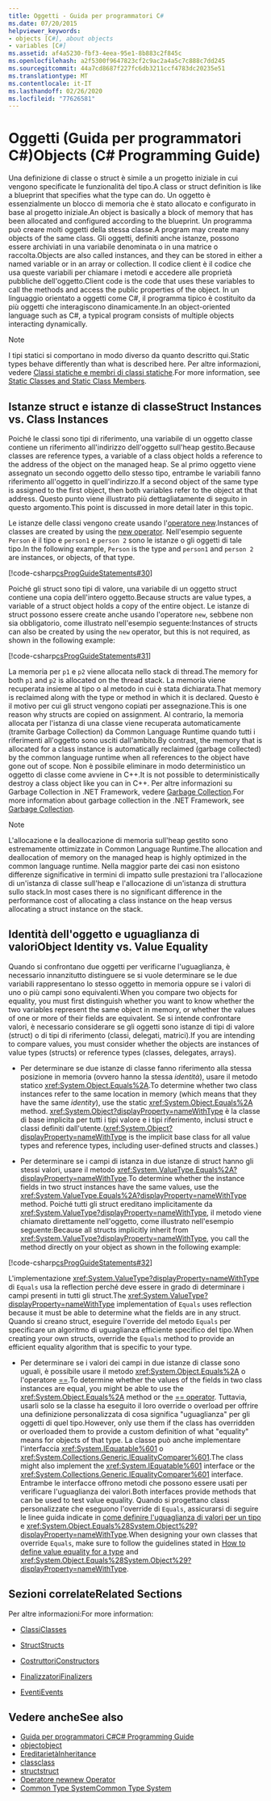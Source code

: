 ```yaml
---
title: Oggetti - Guida per programmatori C#
ms.date: 07/20/2015
helpviewer_keywords:
- objects [C#], about objects
- variables [C#]
ms.assetid: af4a5230-fbf3-4eea-95e1-8b883c2f845c
ms.openlocfilehash: a2f5300f9647823cf2c9ac2a4a5c7c888c7dd245
ms.sourcegitcommit: 44a7cd8687f227fc6db3211ccf4783dc20235e51
ms.translationtype: MT
ms.contentlocale: it-IT
ms.lasthandoff: 02/26/2020
ms.locfileid: "77626581"
---
```

# <a name="objects-c-programming-guide"></a><span data-ttu-id="54539-102">Oggetti (Guida per programmatori C#)</span><span class="sxs-lookup"><span data-stu-id="54539-102">Objects (C# Programming Guide)</span></span>
<span data-ttu-id="54539-103">Una definizione di classe o struct è simile a un progetto iniziale in cui vengono specificate le funzionalità del tipo.</span><span class="sxs-lookup"><span data-stu-id="54539-103">A class or struct definition is like a blueprint that specifies what the type can do.</span></span> <span data-ttu-id="54539-104">Un oggetto è essenzialmente un blocco di memoria che è stato allocato e configurato in base al progetto iniziale.</span><span class="sxs-lookup"><span data-stu-id="54539-104">An object is basically a block of memory that has been allocated and configured according to the blueprint.</span></span> <span data-ttu-id="54539-105">Un programma può creare molti oggetti della stessa classe.</span><span class="sxs-lookup"><span data-stu-id="54539-105">A program may create many objects of the same class.</span></span> <span data-ttu-id="54539-106">Gli oggetti, definiti anche istanze, possono essere archiviati in una variabile denominata o in una matrice o raccolta.</span><span class="sxs-lookup"><span data-stu-id="54539-106">Objects are also called instances, and they can be stored in either a named variable or in an array or collection.</span></span> <span data-ttu-id="54539-107">Il codice client è il codice che usa queste variabili per chiamare i metodi e accedere alle proprietà pubbliche dell'oggetto.</span><span class="sxs-lookup"><span data-stu-id="54539-107">Client code is the code that uses these variables to call the methods and access the public properties of the object.</span></span> <span data-ttu-id="54539-108">In un linguaggio orientato a oggetti come C#, il programma tipico è costituito da più oggetti che interagiscono dinamicamente.</span><span class="sxs-lookup"><span data-stu-id="54539-108">In an object-oriented language such as C#, a typical program consists of multiple objects interacting dynamically.</span></span>  
  
> [!NOTE]
> <span data-ttu-id="54539-109">I tipi statici si comportano in modo diverso da quanto descritto qui.</span><span class="sxs-lookup"><span data-stu-id="54539-109">Static types behave differently than what is described here.</span></span> <span data-ttu-id="54539-110">Per altre informazioni, vedere [Classi statiche e membri di classi statiche](./static-classes-and-static-class-members.md).</span><span class="sxs-lookup"><span data-stu-id="54539-110">For more information, see [Static Classes and Static Class Members](./static-classes-and-static-class-members.md).</span></span>
  
## <a name="struct-instances-vs-class-instances"></a><span data-ttu-id="54539-111">Istanze struct e istanze di classe</span><span class="sxs-lookup"><span data-stu-id="54539-111">Struct Instances vs. Class Instances</span></span>  
 <span data-ttu-id="54539-112">Poiché le classi sono tipi di riferimento, una variabile di un oggetto classe contiene un riferimento all'indirizzo dell'oggetto sull'heap gestito.</span><span class="sxs-lookup"><span data-stu-id="54539-112">Because classes are reference types, a variable of a class object holds a reference to the address of the object on the managed heap.</span></span> <span data-ttu-id="54539-113">Se al primo oggetto viene assegnato un secondo oggetto dello stesso tipo, entrambe le variabili fanno riferimento all'oggetto in quell'indirizzo.</span><span class="sxs-lookup"><span data-stu-id="54539-113">If a second object of the same type is assigned to the first object, then both variables refer to the object at that address.</span></span> <span data-ttu-id="54539-114">Questo punto viene illustrato più dettagliatamente di seguito in questo argomento.</span><span class="sxs-lookup"><span data-stu-id="54539-114">This point is discussed in more detail later in this topic.</span></span>  
  
 <span data-ttu-id="54539-115">Le istanze delle classi vengono create usando l'[operatore new](../../language-reference/operators/new-operator.md).</span><span class="sxs-lookup"><span data-stu-id="54539-115">Instances of classes are created by using the [new operator](../../language-reference/operators/new-operator.md).</span></span> <span data-ttu-id="54539-116">Nell'esempio seguente `Person` è il tipo e `person1` e `person 2` sono le istanze o gli oggetti di tale tipo.</span><span class="sxs-lookup"><span data-stu-id="54539-116">In the following example, `Person` is the type and `person1` and `person 2` are instances, or objects, of that type.</span></span>  
  
 [!code-csharp[csProgGuideStatements#30](~/samples/snippets/csharp/VS_Snippets_VBCSharp/csProgGuideStatements/CS/Statements.cs#30)]  
  
 <span data-ttu-id="54539-117">Poiché gli struct sono tipi di valore, una variabile di un oggetto struct contiene una copia dell'intero oggetto.</span><span class="sxs-lookup"><span data-stu-id="54539-117">Because structs are value types, a variable of a struct object holds a copy of the entire object.</span></span> <span data-ttu-id="54539-118">Le istanze di struct possono essere create anche usando l'operatore `new`, sebbene non sia obbligatorio, come illustrato nell'esempio seguente:</span><span class="sxs-lookup"><span data-stu-id="54539-118">Instances of structs can also be created by using the `new` operator, but this is not required, as shown in the following example:</span></span>  
  
 [!code-csharp[csProgGuideStatements#31](~/samples/snippets/csharp/VS_Snippets_VBCSharp/csProgGuideStatements/CS/Statements.cs#31)]  
  
 <span data-ttu-id="54539-119">La memoria per `p1` e `p2` viene allocata nello stack di thread.</span><span class="sxs-lookup"><span data-stu-id="54539-119">The memory for both `p1` and `p2` is allocated on the thread stack.</span></span> <span data-ttu-id="54539-120">La memoria viene recuperata insieme al tipo o al metodo in cui è stata dichiarata.</span><span class="sxs-lookup"><span data-stu-id="54539-120">That memory is reclaimed along with the type or method in which it is declared.</span></span> <span data-ttu-id="54539-121">Questo è il motivo per cui gli struct vengono copiati per assegnazione.</span><span class="sxs-lookup"><span data-stu-id="54539-121">This is one reason why structs are copied on assignment.</span></span> <span data-ttu-id="54539-122">Al contrario, la memoria allocata per l'istanza di una classe viene recuperata automaticamente (tramite Garbage Collection) da Common Language Runtime quando tutti i riferimenti all'oggetto sono usciti dall'ambito.</span><span class="sxs-lookup"><span data-stu-id="54539-122">By contrast, the memory that is allocated for a class instance is automatically reclaimed (garbage collected) by the common language runtime when all references to the object have gone out of scope.</span></span> <span data-ttu-id="54539-123">Non è possibile eliminare in modo deterministico un oggetto di classe come avviene in C++.</span><span class="sxs-lookup"><span data-stu-id="54539-123">It is not possible to deterministically destroy a class object like you can in C++.</span></span> <span data-ttu-id="54539-124">Per altre informazioni su Garbage Collection in .NET Framework, vedere [Garbage Collection](../../../standard/garbage-collection/index.md).</span><span class="sxs-lookup"><span data-stu-id="54539-124">For more information about garbage collection in the .NET Framework, see [Garbage Collection](../../../standard/garbage-collection/index.md).</span></span>  
  
> [!NOTE]
> <span data-ttu-id="54539-125">L'allocazione e la deallocazione di memoria sull'heap gestito sono estremamente ottimizzate in Common Language Runtime.</span><span class="sxs-lookup"><span data-stu-id="54539-125">The allocation and deallocation of memory on the managed heap is highly optimized in the common language runtime.</span></span> <span data-ttu-id="54539-126">Nella maggior parte dei casi non esistono differenze significative in termini di impatto sulle prestazioni tra l'allocazione di un'istanza di classe sull'heap e l'allocazione di un'istanza di struttura sullo stack.</span><span class="sxs-lookup"><span data-stu-id="54539-126">In most cases there is no significant difference in the performance cost of allocating a class instance on the heap versus allocating a struct instance on the stack.</span></span>
  
## <a name="object-identity-vs-value-equality"></a><span data-ttu-id="54539-127">Identità dell'oggetto e uguaglianza di valori</span><span class="sxs-lookup"><span data-stu-id="54539-127">Object Identity vs. Value Equality</span></span>  
 <span data-ttu-id="54539-128">Quando si confrontano due oggetti per verificarne l'uguaglianza, è necessario innanzitutto distinguere se si vuole determinare se le due variabili rappresentano lo stesso oggetto in memoria oppure se i valori di uno o più campi sono equivalenti.</span><span class="sxs-lookup"><span data-stu-id="54539-128">When you compare two objects for equality, you must first distinguish whether you want to know whether the two variables represent the same object in memory, or whether the values of one or more of their fields are equivalent.</span></span> <span data-ttu-id="54539-129">Se si intende confrontare valori, è necessario considerare se gli oggetti sono istanze di tipi di valore (struct) o di tipi di riferimento (classi, delegati, matrici).</span><span class="sxs-lookup"><span data-stu-id="54539-129">If you are intending to compare values, you must consider whether the objects are instances of value types (structs) or reference types (classes, delegates, arrays).</span></span>  
  
- <span data-ttu-id="54539-130">Per determinare se due istanze di classe fanno riferimento alla stessa posizione in memoria (ovvero hanno la stessa *identità*), usare il metodo statico <xref:System.Object.Equals%2A>.</span><span class="sxs-lookup"><span data-stu-id="54539-130">To determine whether two class instances refer to the same location in memory (which means that they have the same *identity*), use the static <xref:System.Object.Equals%2A> method.</span></span> <span data-ttu-id="54539-131"><xref:System.Object?displayProperty=nameWithType> è la classe di base implicita per tutti i tipi valore e i tipi riferimento, inclusi struct e classi definiti dall'utente.</span><span class="sxs-lookup"><span data-stu-id="54539-131">(<xref:System.Object?displayProperty=nameWithType> is the implicit base class for all value types and reference types, including user-defined structs and classes.)</span></span>  
  
- <span data-ttu-id="54539-132">Per determinare se i campi di istanza in due istanze di struct hanno gli stessi valori, usare il metodo <xref:System.ValueType.Equals%2A?displayProperty=nameWithType>.</span><span class="sxs-lookup"><span data-stu-id="54539-132">To determine whether the instance fields in two struct instances have the same values, use the <xref:System.ValueType.Equals%2A?displayProperty=nameWithType> method.</span></span> <span data-ttu-id="54539-133">Poiché tutti gli struct ereditano implicitamente da <xref:System.ValueType?displayProperty=nameWithType>, il metodo viene chiamato direttamente nell'oggetto, come illustrato nell'esempio seguente:</span><span class="sxs-lookup"><span data-stu-id="54539-133">Because all structs implicitly inherit from <xref:System.ValueType?displayProperty=nameWithType>, you call the method directly on your object as shown in the following example:</span></span>  
  
 [!code-csharp[csProgGuideStatements#32](~/samples/snippets/csharp/VS_Snippets_VBCSharp/csProgGuideStatements/CS/Statements.cs#32)]  
  
 <span data-ttu-id="54539-134">L'implementazione <xref:System.ValueType?displayProperty=nameWithType> di `Equals` usa la reflection perché deve essere in grado di determinare i campi presenti in tutti gli struct.</span><span class="sxs-lookup"><span data-stu-id="54539-134">The <xref:System.ValueType?displayProperty=nameWithType> implementation of `Equals` uses reflection because it must be able to determine what the fields are in any struct.</span></span> <span data-ttu-id="54539-135">Quando si creano struct, eseguire l'override del metodo `Equals` per specificare un algoritmo di uguaglianza efficiente specifico del tipo.</span><span class="sxs-lookup"><span data-stu-id="54539-135">When creating your own structs, override the `Equals` method to provide an efficient equality algorithm that is specific to your type.</span></span>  
  
- <span data-ttu-id="54539-136">Per determinare se i valori dei campi in due istanze di classe sono uguali, è possibile usare il metodo <xref:System.Object.Equals%2A> o l'operatore [==](../../language-reference/operators/equality-operators.md#equality-operator-).</span><span class="sxs-lookup"><span data-stu-id="54539-136">To determine whether the values of the fields in two class instances are equal, you might be able to use the <xref:System.Object.Equals%2A> method or the [== operator](../../language-reference/operators/equality-operators.md#equality-operator-).</span></span> <span data-ttu-id="54539-137">Tuttavia, usarli solo se la classe ha eseguito il loro override o overload per offrire una definizione personalizzata di cosa significa "uguaglianza" per gli oggetti di quel tipo.</span><span class="sxs-lookup"><span data-stu-id="54539-137">However, only use them if the class has overridden or overloaded them to provide a custom definition of what "equality" means for objects of that type.</span></span> <span data-ttu-id="54539-138">La classe può anche implementare l'interfaccia <xref:System.IEquatable%601> o <xref:System.Collections.Generic.IEqualityComparer%601>.</span><span class="sxs-lookup"><span data-stu-id="54539-138">The class might also implement the <xref:System.IEquatable%601> interface or the <xref:System.Collections.Generic.IEqualityComparer%601> interface.</span></span> <span data-ttu-id="54539-139">Entrambe le interfacce offrono metodi che possono essere usati per verificare l'uguaglianza dei valori.</span><span class="sxs-lookup"><span data-stu-id="54539-139">Both interfaces provide methods that can be used to test value equality.</span></span> <span data-ttu-id="54539-140">Quando si progettano classi personalizzate che eseguono l'override di `Equals`, assicurarsi di seguire le linee guida indicate in [come definire l'uguaglianza di valori per un tipo](../statements-expressions-operators/how-to-define-value-equality-for-a-type.md) e <xref:System.Object.Equals%28System.Object%29?displayProperty=nameWithType>.</span><span class="sxs-lookup"><span data-stu-id="54539-140">When designing your own classes that override `Equals`, make sure to follow the guidelines stated in [How to define value equality for a type](../statements-expressions-operators/how-to-define-value-equality-for-a-type.md) and <xref:System.Object.Equals%28System.Object%29?displayProperty=nameWithType>.</span></span>
  
## <a name="related-sections"></a><span data-ttu-id="54539-141">Sezioni correlate</span><span class="sxs-lookup"><span data-stu-id="54539-141">Related Sections</span></span>  
 <span data-ttu-id="54539-142">Per altre informazioni:</span><span class="sxs-lookup"><span data-stu-id="54539-142">For more information:</span></span>  
  
- [<span data-ttu-id="54539-143">Classi</span><span class="sxs-lookup"><span data-stu-id="54539-143">Classes</span></span>](./classes.md)  
  
- [<span data-ttu-id="54539-144">Struct</span><span class="sxs-lookup"><span data-stu-id="54539-144">Structs</span></span>](./structs.md)  
  
- [<span data-ttu-id="54539-145">Costruttori</span><span class="sxs-lookup"><span data-stu-id="54539-145">Constructors</span></span>](./constructors.md)  
  
- [<span data-ttu-id="54539-146">Finalizzatori</span><span class="sxs-lookup"><span data-stu-id="54539-146">Finalizers</span></span>](./destructors.md)  
  
- [<span data-ttu-id="54539-147">Eventi</span><span class="sxs-lookup"><span data-stu-id="54539-147">Events</span></span>](../events/index.md)  
  
## <a name="see-also"></a><span data-ttu-id="54539-148">Vedere anche</span><span class="sxs-lookup"><span data-stu-id="54539-148">See also</span></span>

- [<span data-ttu-id="54539-149">Guida per programmatori C#</span><span class="sxs-lookup"><span data-stu-id="54539-149">C# Programming Guide</span></span>](../index.md)
- [<span data-ttu-id="54539-150">object</span><span class="sxs-lookup"><span data-stu-id="54539-150">object</span></span>](../../language-reference/builtin-types/reference-types.md)
- [<span data-ttu-id="54539-151">Ereditarietà</span><span class="sxs-lookup"><span data-stu-id="54539-151">Inheritance</span></span>](./inheritance.md)
- [<span data-ttu-id="54539-152">class</span><span class="sxs-lookup"><span data-stu-id="54539-152">class</span></span>](../../language-reference/keywords/class.md)
- [<span data-ttu-id="54539-153">struct</span><span class="sxs-lookup"><span data-stu-id="54539-153">struct</span></span>](../../language-reference/builtin-types/struct.md)
- [<span data-ttu-id="54539-154">Operatore new</span><span class="sxs-lookup"><span data-stu-id="54539-154">new Operator</span></span>](../../language-reference/operators/new-operator.md)
- [<span data-ttu-id="54539-155">Common Type System</span><span class="sxs-lookup"><span data-stu-id="54539-155">Common Type System</span></span>](../../../standard/base-types/common-type-system.md)
